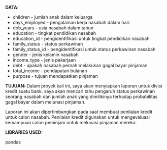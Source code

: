 **DATA:**

* children - jumlah anak dalam keluarga
* days_employed - pengalaman kerja nasabah dalam hari
* dob_years - usia nasabah dalam tahun
* education - tingkat pendidikan nasabah
* education_id - pengidentifikasi untuk tingkat pendidikan nasabah
* family_status - status perkawinan
* family_status_id - pengidentifikasi untuk status perkawinan nasabah
* gender - jenis kelamin nasabah
* income_type - jenis pekerjaan
* debt - apakah nasabah pernah melakukan gagal bayar pinjaman
* total_income - pendapatan bulanan
* purpose - tujuan mendapatkan pinjaman


  
**TUJUAN:**
Dalam proyek kali ini, saya akan menyiapkan laporan untuk divisi kredit suatu bank. saya akan mencari tahu pengaruh status perkawinan seorang nasabah dan jumlah anak yang dimilikinya terhadap probabilitas gagal bayar dalam melunasi pinjaman.

Laporan ini akan dipertimbangkan pada saat membuat penilaian kredit untuk calon nasabah. Penilaian kredit digunakan untuk mengevaluasi kemampuan calon peminjam untuk melunasi pinjaman mereka.


**LIBRARIES USED:**

pandas


